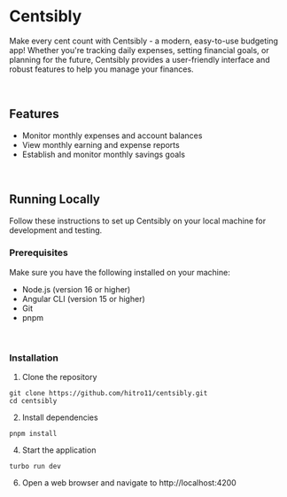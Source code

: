 # Centsibly
Make every cent count with Centsibly - a modern, easy-to-use budgeting app! Whether you're tracking daily expenses, setting financial goals, or planning for the future, Centsibly provides a user-friendly interface and robust features to help you manage your finances.

<br>

## Features
- Monitor monthly expenses and account balances
- View monthly earning and expense reports
- Establish and monitor monthly savings goals

<br>

## Running Locally
Follow these instructions to set up Centsibly on your local machine for development and testing.

### Prerequisites
Make sure you have the following installed on your machine:
- Node.js (version 16 or higher)
- Angular CLI (version 15 or higher)
- Git
- pnpm

<br>

### Installation
1. Clone the repository
```
git clone https://github.com/hitro11/centsibly.git
cd centsibly
```

2. Install dependencies
```
pnpm install
```

4. Start the application
```
turbo run dev
```

6. Open a web browser and navigate to http://localhost:4200
